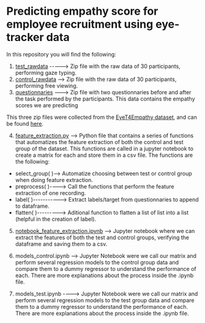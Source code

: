# Predicting empathy score for employee recruitment using eye-tracker data
In this repository you will find the following:


1. [test_rawdata](https://drive.google.com/drive/folders/1SlvDzPxx-vHP3nCmTyEXrUPao6pRYPcA?usp=share_link) -----> Zip file with the raw data of 30 participants, performing gaze typing.
2. [control_rawdata](https://drive.google.com/drive/folders/1SlvDzPxx-vHP3nCmTyEXrUPao6pRYPcA?usp=share_link) --> Zip file with the raw data of 30 participants, performing free viewing.
3. [questionnaries](https://drive.google.com/drive/folders/1SlvDzPxx-vHP3nCmTyEXrUPao6pRYPcA?usp=share_link) ---> Zip file with two questionnaries before and after the task performed by the participants. This data contains the empathy scores we are predicting

This three zip files were collected from the [EyeT4Empathy dataset](https://www.ncbi.nlm.nih.gov/pmc/articles/PMC9719458/), and can be found [here](https://drive.google.com/drive/folders/1SlvDzPxx-vHP3nCmTyEXrUPao6pRYPcA?usp=share_link).


4. [feature_extraction.py](feature_extraction.py) --> Python file that contains a series of functions that automatizes the feature extraction of both the control and test group of the dataset.
This functions are called in a jupyter notebook to create a matrix for each and store them in a csv file. The functions are the following:
  - select_group( )--> Automatize choosing between test or control group when doing feature extraction.
  - preprocess( )----> Call the functions that perform the feature extraction of one recording.
  - label( )-----------> Extract labels/target from questionnaries to append to dataframe.
  - flatten( )---------> Aditional function to flatten a list of list into a list (helpful in the creation of label).


5. [notebook_feature_extraction.ipynb](notebook_feature_extraction.ipynb) --> Jupyter notebook where we can extract the features of both the test and control groups, verifying the dataframe and saving them to a csv.

6. models_control.ipynb --> Jupyter Notebook were we call our matrix and perform several regression models to the control group data and compare them to a dummy regressor to understand the performance of each. There are more explanations about the process inside the .ipynb file. 

7. models_test.ipynb ---->  Jupyter Notebook were we call our matrix and perform several regression models to the test group data and compare them to a dummy regressor to understand the performance of each. There are more explanations about the process inside the .ipynb file. 
